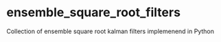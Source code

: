 # ensemble_square_root_filters
Collection of ensemble square root kalman filters implemenend in Python

